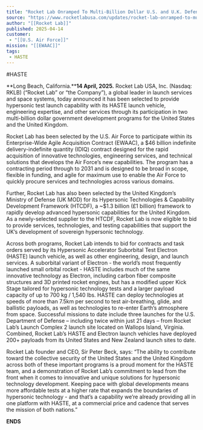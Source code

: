 ```yaml
---
title: "Rocket Lab Onramped To Multi-Billion Dollar U.S. and U.K. Defense Contracts To Expand Hypersonic Technology Development with HASTE"
source: "https://www.rocketlabusa.com/updates/rocket-lab-onramped-to-multi-billion-dollar-u-s-and-u-k-defense-contracts-to-expand-hypersonic-technology-development-with-haste/"
author: "[[Rocket Lab]]"
published: 2025-04-14
customer: 
 - "[[U.S. Air Force]]"
mission: "[[EWAAC]]"
tags:
 - HASTE
---
```

#HASTE

**Long Beach, California.****14 April, 2025.** Rocket Lab USA, Inc. (Nasdaq: RKLB) (“Rocket Lab” or “the Company”), a global leader in launch services and space systems, today announced it has been selected to provide hypersonic test launch capability with its HASTE launch vehicle, engineering expertise, and other services through its participation in two multi-billion dollar government development programs for the United States and the United Kingdom.

Rocket Lab has been selected by the U.S. Air Force to participate within its Enterprise-Wide Agile Acquisition Contract (EWAAC), a $46 billion indefinite delivery-indefinite quantity (IDIQ) contract designed for the rapid acquisition of innovative technologies, engineering services, and technical solutions that develops the Air Force’s new capabilities. The program has a contracting period through to 2031 and is designed to be broad in scope, flexible in funding, and agile for maximum use to enable the Air Force to quickly procure services and technologies across various domains.

Further, Rocket Lab has also been selected by the United Kingdom’s Ministry of Defense (UK MOD) for its Hypersonic Technologies & Capability Development Framework (HTCDF), a ~$1.3 billion (£1 billion) framework to rapidly develop advanced hypersonic capabilities for the United Kingdom. As a newly-selected supplier to the HTCDF, Rocket Lab is now eligible to bid to provide services, technologies, and testing capabilities that support the UK’s development of sovereign hypersonic technology.

Across both programs, Rocket Lab intends to bid for contracts and task orders served by its Hypersonic Accelerator Suborbital Test Electron (HASTE) launch vehicle, as well as other engineering, design, and launch services. A suborbital variant of Electron - the world’s most frequently launched small orbital rocket - HASTE includes much of the same innovative technology as Electron, including carbon fiber composite structures and 3D printed rocket engines, but has a modified upper Kick Stage tailored for hypersonic technology tests and a larger payload capacity of up to 700 kg / 1,540 lbs. HASTE can deploy technologies at speeds of more than 7.5km per second to test air-breathing, glide, and ballistic payloads, as well as technologies to re-enter Earth’s atmosphere from space. Successful missions to date include three launches for the U.S. Department of Defense – including twice within just 21 days – from Rocket Lab’s Launch Complex 2 launch site located on Wallops Island, Virginia. Combined, Rocket Lab’s HASTE and Electron launch vehicles have deployed 200+ payloads from its United States and New Zealand launch sites to date.

Rocket Lab founder and CEO, Sir Peter Beck, says: “The ability to contribute toward the collective security of the United States and the United Kingdom across both of these important programs is a proud moment for the HASTE team, and a demonstration of Rocket Lab’s commitment to lead from the front when it comes to innovative and unique solutions for hypersonic technology development. Keeping pace with global developments means more affordable tests at a higher rate that expands the boundaries of hypersonic technology - and that’s a capability we’re already providing all in one platform with HASTE, at a commercial price and cadence that serves the mission of both nations.”

**ENDS**
